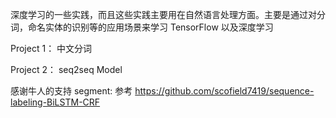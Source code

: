 深度学习的一些实践，而且这些实践主要用在自然语言处理方面。主要是通过对分词，命名实体的识别等的应用场景来学习
TensorFlow 以及深度学习 

Project 1： 中文分词 

Project 2： seq2seq Model



感谢牛人的支持
segment:
参考 https://github.com/scofield7419/sequence-labeling-BiLSTM-CRF